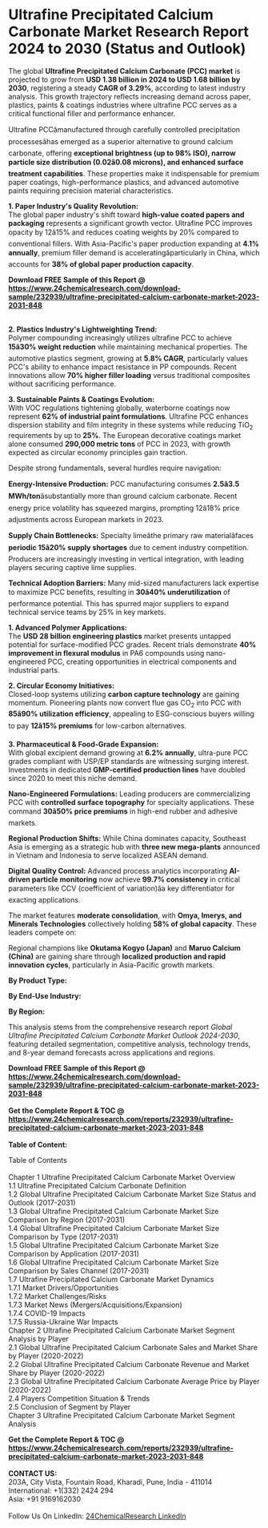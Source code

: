 <h1>Ultrafine Precipitated Calcium Carbonate Market Research Report 2024 to 2030 (Status and Outlook)</h1><p>The global <strong>Ultrafine Precipitated Calcium Carbonate (PCC) market</strong> is projected to grow from <strong>USD 1.38 billion in 2024 to USD 1.68 billion by 2030</strong>, registering a steady <strong>CAGR of 3.29%</strong>, according to latest industry analysis. This growth trajectory reflects increasing demand across paper, plastics, paints &amp; coatings industries where ultrafine PCC serves as a critical functional filler and performance enhancer.</p><p>Ultrafine PCCâmanufactured through carefully controlled precipitation processesâhas emerged as a superior alternative to ground calcium carbonate, offering <strong>exceptional brightness (up to 98% ISO), narrow particle size distribution (0.02â0.08 microns), and enhanced surface treatment capabilities</strong>. These properties make it indispensable for premium paper coatings, high-performance plastics, and advanced automotive paints requiring precision material characteristics.</p><p><strong>1. Paper Industry's Quality Revolution:</strong><br>
The global paper industry's shift toward <strong>high-value coated papers and packaging</strong> represents a significant growth vector. Ultrafine PCC improves opacity by 12â15% and reduces coating weights by 20% compared to conventional fillers. With Asia-Pacific's paper production expanding at <strong>4.1% annually</strong>, premium filler demand is acceleratingâparticularly in China, which accounts for <strong>38% of global paper production capacity</strong>.</p><div><b>Download FREE Sample of this Report @ 
            <a href="https://www.24chemicalresearch.com/download-sample/232939/ultrafine-precipitated-calcium-carbonate-market-2023-2031-848">
            https://www.24chemicalresearch.com/download-sample/232939/ultrafine-precipitated-calcium-carbonate-market-2023-2031-848</a></b></div><br><p><strong>2. Plastics Industry's Lightweighting Trend:</strong><br>
Polymer compounding increasingly utilizes ultrafine PCC to achieve <strong>15â30% weight reduction</strong> while maintaining mechanical properties. The automotive plastics segment, growing at <strong>5.8% CAGR</strong>, particularly values PCC's ability to enhance impact resistance in PP compounds. Recent innovations allow <strong>70% higher filler loading</strong> versus traditional composites without sacrificing performance.</p><p><strong>3. Sustainable Paints &amp; Coatings Evolution:</strong><br>
With VOC regulations tightening globally, waterborne coatings now represent <strong>62% of industrial paint formulations</strong>. Ultrafine PCC enhances dispersion stability and film integrity in these systems while reducing TiO<sub>2</sub> requirements by up to <strong>25%</strong>. The European decorative coatings market alone consumed <strong>290,000 metric tons</strong> of PCC in 2023, with growth expected as circular economy principles gain traction.</p><p>Despite strong fundamentals, several hurdles require navigation:</p><p><strong>Energy-Intensive Production:</strong> PCC manufacturing consumes <strong>2.5â3.5 MWh/ton</strong>âsubstantially more than ground calcium carbonate. Recent energy price volatility has squeezed margins, prompting 12â18% price adjustments across European markets in 2023.</p><p><strong>Supply Chain Bottlenecks:</strong> Specialty limeâthe primary raw materialâfaces <strong>periodic 15â20% supply shortages</strong> due to cement industry competition. Producers are increasingly investing in vertical integration, with leading players securing captive lime supplies.</p><p><strong>Technical Adoption Barriers:</strong> Many mid-sized manufacturers lack expertise to maximize PCC benefits, resulting in <strong>30â40% underutilization</strong> of performance potential. This has spurred major suppliers to expand technical service teams by 25% in key markets.</p><p><strong>1. Advanced Polymer Applications:</strong><br>
The <strong>USD 28 billion engineering plastics</strong> market presents untapped potential for surface-modified PCC grades. Recent trials demonstrate <strong>40% improvement in flexural modulus</strong> in PA6 compounds using nano-engineered PCC, creating opportunities in electrical components and industrial parts.</p><p><strong>2. Circular Economy Initiatives:</strong><br>
Closed-loop systems utilizing <strong>carbon capture technology</strong> are gaining momentum. Pioneering plants now convert flue gas CO<sub>2</sub> into PCC with <strong>85â90% utilization efficiency</strong>, appealing to ESG-conscious buyers willing to pay <strong>12â15% premiums</strong> for low-carbon alternatives.</p><p><strong>3. Pharmaceutical &amp; Food-Grade Expansion:</strong><br>
With global excipient demand growing at <strong>6.2% annually</strong>, ultra-pure PCC grades compliant with USP/EP standards are witnessing surging interest. Investments in dedicated <strong>GMP-certified production lines</strong> have doubled since 2020 to meet this niche demand.</p><p><strong>Nano-Engineered Formulations:</strong> Leading producers are commercializing PCC with <strong>controlled surface topography</strong> for specialty applications. These command <strong>30â50% price premiums</strong> in high-end rubber and adhesive markets.</p><p><strong>Regional Production Shifts:</strong> While China dominates capacity, Southeast Asia is emerging as a strategic hub with <strong>three new mega-plants</strong> announced in Vietnam and Indonesia to serve localized ASEAN demand.</p><p><strong>Digital Quality Control:</strong> Advanced process analytics incorporating <strong>AI-driven particle monitoring</strong> now achieve <strong>99.7% consistency</strong> in critical parameters like CCV (coefficient of variation)âa key differentiator for exacting applications.</p><p>The market features <strong>moderate consolidation</strong>, with <strong>Omya, Imerys, and Minerals Technologies</strong> collectively holding <strong>58% of global capacity</strong>. These leaders compete on:</p><p>Regional champions like <strong>Okutama Kogyo (Japan)</strong> and <strong>Maruo Calcium (China)</strong> are gaining share through <strong>localized production and rapid innovation cycles</strong>, particularly in Asia-Pacific growth markets.</p><p><strong>By Product Type:</strong></p><p><strong>By End-Use Industry:</strong></p><p><strong>By Region:</strong></p><p>This analysis stems from the comprehensive research report <em>Global Ultrafine Precipitated Calcium Carbonate Market Outlook 2024-2030</em>, featuring detailed segmentation, competitive analysis, technology trends, and 8-year demand forecasts across applications and regions.</p><div><b>Download FREE Sample of this Report @ 
            <a href="https://www.24chemicalresearch.com/download-sample/232939/ultrafine-precipitated-calcium-carbonate-market-2023-2031-848">
            https://www.24chemicalresearch.com/download-sample/232939/ultrafine-precipitated-calcium-carbonate-market-2023-2031-848</a></b></div><br><div><b>Get the Complete Report & TOC @ 
            <a href="https://www.24chemicalresearch.com/reports/232939/ultrafine-precipitated-calcium-carbonate-market-2023-2031-848">
            https://www.24chemicalresearch.com/reports/232939/ultrafine-precipitated-calcium-carbonate-market-2023-2031-848</a></b></div><br>
            <b>Table of Content:</b><p>Table of Contents<br />
<br />
Chapter 1 Ultrafine Precipitated Calcium Carbonate Market Overview<br />
    1.1 Ultrafine Precipitated Calcium Carbonate Definition<br />
    1.2 Global Ultrafine Precipitated Calcium Carbonate Market Size Status and Outlook (2017-2031)<br />
    1.3 Global Ultrafine Precipitated Calcium Carbonate Market Size Comparison by Region (2017-2031)<br />
    1.4 Global Ultrafine Precipitated Calcium Carbonate Market Size Comparison by Type (2017-2031)<br />
    1.5 Global Ultrafine Precipitated Calcium Carbonate Market Size Comparison by Application (2017-2031)<br />
    1.6 Global Ultrafine Precipitated Calcium Carbonate Market Size Comparison by Sales Channel (2017-2031)<br />
    1.7 Ultrafine Precipitated Calcium Carbonate Market Dynamics<br />
        1.7.1 Market Drivers/Opportunities<br />
        1.7.2 Market Challenges/Risks<br />
        1.7.3 Market News (Mergers/Acquisitions/Expansion)<br />
        1.7.4 COVID-19 Impacts<br />
        1.7.5 Russia-Ukraine War Impacts<br />
Chapter 2 Ultrafine Precipitated Calcium Carbonate Market Segment Analysis by Player<br />
    2.1 Global Ultrafine Precipitated Calcium Carbonate Sales and Market Share by Player (2020-2022)<br />
    2.2 Global Ultrafine Precipitated Calcium Carbonate Revenue and Market Share by Player (2020-2022)<br />
    2.3 Global Ultrafine Precipitated Calcium Carbonate Average Price by Player (2020-2022)<br />
    2.4 Players Competition Situation & Trends<br />
    2.5 Conclusion of Segment by Player<br />
Chapter 3 Ultrafine Precipitated Calcium Carbonate Market Segment Analysis </p><div><b>Get the Complete Report & TOC @ 
            <a href="https://www.24chemicalresearch.com/reports/232939/ultrafine-precipitated-calcium-carbonate-market-2023-2031-848">
            https://www.24chemicalresearch.com/reports/232939/ultrafine-precipitated-calcium-carbonate-market-2023-2031-848</a></b></div><br><b>CONTACT US:</b><br>
            203A, City Vista, Fountain Road, Kharadi, Pune, India - 411014<br>
            International: +1(332) 2424 294<br>
            Asia: +91 9169162030 <br><br>
            Follow Us On LinkedIn: <a href="https://www.linkedin.com/company/24chemicalresearch/">24ChemicalResearch LinkedIn</a>